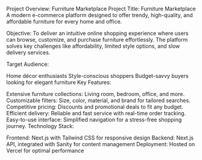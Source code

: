 Project Overview: Furniture Marketplace
Project Title: Furniture Marketplace
A modern e-commerce platform designed to offer trendy, high-quality, and affordable furniture for every home and office.

Objective:
To deliver an intuitive online shopping experience where users can browse, customize, and purchase furniture effortlessly. The platform solves key challenges like affordability, limited style options, and slow delivery services.

Target Audience:

Home décor enthusiasts
Style-conscious shoppers
Budget-savvy buyers looking for elegant furniture
Key Features:

Extensive furniture collections: Living room, bedroom, office, and more.
Customizable filters: Size, color, material, and brand for tailored searches.
Competitive pricing: Discounts and promotional deals to fit any budget.
Efficient delivery: Reliable and fast service with real-time order tracking.
Easy-to-use interface: Simplified navigation for a stress-free shopping journey.
Technology Stack:

Frontend: Next.js with Tailwind CSS for responsive design
Backend: Next.js API, integrated with Sanity for content management
Deployment: Hosted on Vercel for optimal performance